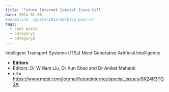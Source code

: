 ```yaml
---
title: 'Future Internet Special Issue Call'
date: 2024-01-08
#permalink: /posts/2012/08/blog-post-4/
tags:
  - cool posts
  - category1
  - category2
---
```


Intelligent Transport Systems (ITSs) Meet Generative Artificial Intelligence
- **Editors**
- Editors: Dr William Liu, Dr Xun Shao and Dr Aniket Mahanti    
- url= https://www.mdpi.com/journal/futureinternet/special_issues/0K24R3TQ2A
